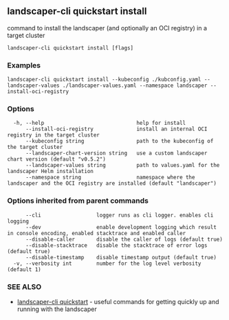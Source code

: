 ## landscaper-cli quickstart install

command to install the landscaper (and optionally an OCI registry) in a target cluster

```
landscaper-cli quickstart install [flags]
```

### Examples

```
landscaper-cli quickstart install --kubeconfig ./kubconfig.yaml --landscaper-values ./landscaper-values.yaml --namespace landscaper --install-oci-registry
```

### Options

```
  -h, --help                              help for install
      --install-oci-registry              install an internal OCI registry in the target cluster
      --kubeconfig string                 path to the kubeconfig of the target cluster
      --landscaper-chart-version string   use a custom landscaper chart version (default "v0.5.2")
      --landscaper-values string          path to values.yaml for the landscaper Helm installation
      --namespace string                  namespace where the landscaper and the OCI registry are installed (default "landscaper")
```

### Options inherited from parent commands

```
      --cli                  logger runs as cli logger. enables cli logging
      --dev                  enable development logging which result in console encoding, enabled stacktrace and enabled caller
      --disable-caller       disable the caller of logs (default true)
      --disable-stacktrace   disable the stacktrace of error logs (default true)
      --disable-timestamp    disable timestamp output (default true)
  -v, --verbosity int        number for the log level verbosity (default 1)
```

### SEE ALSO

* [landscaper-cli quickstart](landscaper-cli_quickstart.md)	 - useful commands for getting quickly up and running with the landscaper

